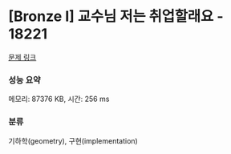 # [Bronze I] 교수님 저는 취업할래요 - 18221 

[문제 링크](https://www.acmicpc.net/problem/18221) 

### 성능 요약

메모리: 87376 KB, 시간: 256 ms

### 분류

기하학(geometry), 구현(implementation)

